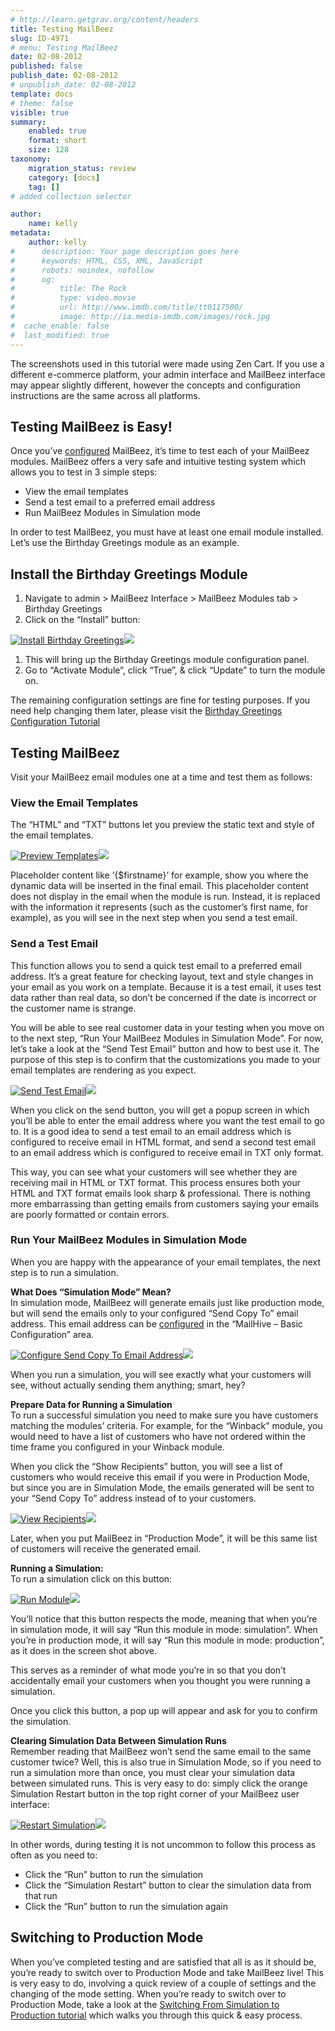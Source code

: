 ```yaml
---
# http://learn.getgrav.org/content/headers
title: Testing MailBeez
slug: ID-4971
# menu: Testing MailBeez
date: 02-08-2012
published: false
publish_date: 02-08-2012
# unpublish_date: 02-08-2012
template: docs
# theme: false
visible: true
summary:
    enabled: true
    format: short
    size: 128
taxonomy:
    migration_status: review
    category: [docs]
    tag: []
# added collection selector

author:
    name: kelly
metadata:
    author: kelly
#      description: Your page description goes here
#      keywords: HTML, CSS, XML, JavaScript
#      robots: noindex, nofollow
#      og:
#          title: The Rock
#          type: video.movie
#          url: http://www.imdb.com/title/tt0117500/
#          image: http://ia.media-imdb.com/images/rock.jpg
#  cache_enable: false
#  last_modified: true
---
```


The screenshots used in this tutorial were made using Zen Cart. If you use a different e-commerce platform, your admin interface and MailBeez interface may appear slightly different, however the concepts and configuration instructions are the same across all platforms.

## Testing MailBeez is Easy!

Once you’ve [configured](http://www.mailbeez.com/documentation/tutorials/mailbeez-comprehensive-configuration-tutorial/) MailBeez, it’s time to test each of your MailBeez modules. MailBeez offers a very safe and intuitive testing system which allows you to test in 3 simple steps:

- View the email templates
- Send a test email to a preferred email address
- Run MailBeez Modules in Simulation mode

In order to test MailBeez, you must have at least one email module installed. Let’s use the Birthday Greetings module as an example.

## Install the Birthday Greetings Module


1. Navigate to admin > MailBeez Interface > MailBeez Modules tab > Birthday Greetings
2. Click on the “Install” button:

[![](http://www.mailbeez.com/images/doc/mailbeez/birthday/birthday_config2.png "Install Birthday Greetings")](http://www.mailbeez.com/images/doc/mailbeez/birthday/birthday_config2.png "Install Birthday Greetings")![](http://localhost/wordpress_mailbeez_EOL/wp-content/themes/awake/images/shortcodes/image_shadow.png)

1. This will bring up the Birthday Greetings module configuration panel.
2. Go to “Activate Module”, click “True”, & click “Update” to turn the module on.

The remaining configuration settings are fine for testing purposes. If you need help changing them later, please visit the [Birthday Greetings Configuration Tutorial](http://www.mailbeez.com/documentation/tutorials/mailbeez-tutorials/birthday-greetings-configuration-tutorial/)

## Testing MailBeez

Visit your MailBeez email modules one at a time and test them as follows:

### View the Email Templates

The “HTML” and “TXT” buttons let you preview the static text and style of the email templates.

[![](http://www.mailbeez.com/images/doc/getting_started/preview_templates.png "Preview Templates")](http://www.mailbeez.com/images/doc/getting_started/preview_templates.png "Preview Templates")![](http://localhost/wordpress_mailbeez_EOL/wp-content/themes/awake/images/shortcodes/image_shadow.png)

Placeholder content like ‘{$firstname}’ for example, show you where the dynamic data will be inserted in the final email. This placeholder content does not display in the email when the module is run. Instead, it is replaced with the information it represents (such as the customer’s first name, for example), as you will see in the next step when you send a test email.

### Send a Test Email

This function allows you to send a quick test email to a preferred email address. It’s a great feature for checking layout, text and style changes in your email as you work on a template. Because it is a test email, it uses test data rather than real data, so don’t be concerned if the date is incorrect or the customer name is strange.

You will be able to see real customer data in your testing when you move on to the next step, “Run Your MailBeez Modules in Simulation Mode”. For now, let’s take a look at the “Send Test Email” button and how to best use it. The purpose of this step is to confirm that the customizations you made to your email templates are rendering as you expect.

[![](http://www.mailbeez.com/images/doc/getting_started/send_test.png "Send Test Email")](http://www.mailbeez.com/images/doc/getting_started/send_test.png "Send Test Email")![](http://localhost/wordpress_mailbeez_EOL/wp-content/themes/awake/images/shortcodes/image_shadow.png)

When you click on the send button, you will get a popup screen in which you’ll be able to enter the email address where you want the test email to go to. It is a good idea to send a test email to an email address which is configured to receive email in HTML format, and send a second test email to an email address which is configured to receive email in TXT only format.

This way, you can see what your customers will see whether they are receiving mail in HTML or TXT format. This process ensures both your HTML and TXT format emails look sharp & professional. There is nothing more embarrassing than getting emails from customers saying your emails are poorly formatted or contain errors.

### Run Your MailBeez Modules in Simulation Mode

When you are happy with the appearance of your email templates, the next step is to run a simulation.

**What Does “Simulation Mode” Mean?**  
 In simulation mode, MailBeez will generate emails just like production mode, but will send the emails only to your configured “Send Copy To” email address. This email address can be [configured](http://www.mailbeez.com/documentation/tutorials/mailbeez-quick-start-configuration-tutorial/) in the “MailHive – Basic Configuration” area.

[![](http://www.mailbeez.com/images/doc/getting_started/send_copy_to.png "Configure Send Copy To Email Address")](http://www.mailbeez.com/images/doc/getting_started/send_copy_to.png "Configure Send Copy To Email Address")![](http://localhost/wordpress_mailbeez_EOL/wp-content/themes/awake/images/shortcodes/image_shadow.png)

When you run a simulation, you will see exactly what your customers will see, without actually sending them anything; smart, hey?

**Prepare Data for Running a Simulation**  
 To run a successful simulation you need to make sure you have customers matching the modules’ criteria. For example, for the “Winback” module, you would need to have a list of customers who have not ordered within the time frame you configured in your Winback module.

When you click the “Show Recipients” button, you will see a list of customers who would receive this email if you were in Production Mode, but since you are in Simulation Mode, the emails generated will be sent to your “Send Copy To” address instead of to your customers.

[![](http://www.mailbeez.com/images/doc/getting_started/view_recipients.png "View Recipients")](http://www.mailbeez.com/images/doc/getting_started/view_recipients.png "View Recipients")![](http://localhost/wordpress_mailbeez_EOL/wp-content/themes/awake/images/shortcodes/image_shadow.png)

Later, when you put MailBeez in “Production Mode”, it will be this same list of customers will receive the generated email.

**Running a Simulation:**  
 To run a simulation click on this button:

[![](http://www.mailbeez.com/images/doc/getting_started/run_module.png "Run Module")](http://www.mailbeez.com/images/doc/getting_started/run_module.png "Run Module")![](http://localhost/wordpress_mailbeez_EOL/wp-content/themes/awake/images/shortcodes/image_shadow.png)

You’ll notice that this button respects the mode, meaning that when you’re in simulation mode, it will say “Run this module in mode: simulation”. When you’re in production mode, it will say “Run this module in mode: production”, as it does in the screen shot above.

This serves as a reminder of what mode you’re in so that you don’t accidentally email your customers when you thought you were running a simulation.

Once you click this button, a pop up will appear and ask for you to confirm the simulation.

**Clearing Simulation Data Between Simulation Runs**  
 Remember reading that MailBeez won’t send the same email to the same customer twice? Well, this is also true in Simulation Mode, so if you need to run a simulation more than once, you must clear your simulation data between simulated runs. This is very easy to do: simply click the orange Simulation Restart button in the top right corner of your MailBeez user interface:

[![](http://www.mailbeez.com/images/doc/getting_started/restart_simulation.png "Restart Simulation")](http://www.mailbeez.com/images/doc/getting_started/restart_simulation.png "Restart Simulation")![](http://localhost/wordpress_mailbeez_EOL/wp-content/themes/awake/images/shortcodes/image_shadow.png)

In other words, during testing it is not uncommon to follow this process as often as you need to:

- Click the “Run” button to run the simulation
- Click the “Simulation Restart” button to clear the simulation data from that run
- Click the “Run” button to run the simulation again

## Switching to Production Mode

When you’ve completed testing and are satisfied that all is as it should be, you’re ready to switch over to Production Mode and take MailBeez live! This is very easy to do, involving a quick review of a couple of settings and the changing of the mode setting. When you’re ready to switch over to Production Mode, take a look at the [Switching From Simulation to Production tutorial](http://www.mailbeez.com/documentation/tutorials/switching-from-simulation-to-production/) which walks you through this quick & easy process.
